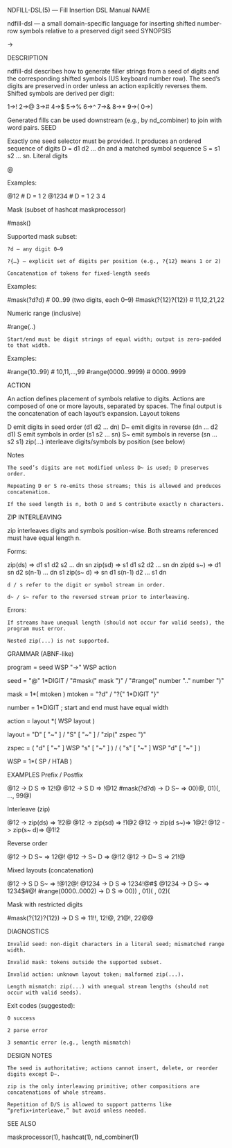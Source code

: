 NDFILL-DSL(5) — Fill Insertion DSL Manual
NAME

ndfill-dsl — a small domain-specific language for inserting shifted number-row symbols relative to a preserved digit seed
SYNOPSIS

<seed> -> <action>

DESCRIPTION

ndfill-dsl describes how to generate filler strings from a seed of digits and the corresponding shifted symbols (US keyboard number row). The seed’s digits are preserved in order unless an action explicitly reverses them. Shifted symbols are derived per digit:

1→!   2→@   3→#   4→$   5→%
6→^   7→&   8→*   9→(   0→)

Generated fills can be used downstream (e.g., by nd_combiner) to join with word pairs.
SEED

Exactly one seed selector must be provided. It produces an ordered sequence of digits D = d1 d2 … dn and a matched symbol sequence S = s1 s2 … sn.
Literal digits

@<digits>

Examples:

@12          # D = 1 2
@1234        # D = 1 2 3 4

Mask (subset of hashcat maskprocessor)

#mask(<mask>)

Supported mask subset:

    ?d — any digit 0–9

    ?{…} — explicit set of digits per position (e.g., ?{12} means 1 or 2)

    Concatenation of tokens for fixed-length seeds

Examples:

#mask(?d?d)          # 00..99 (two digits, each 0–9)
#mask(?{12}?{12})    # 11,12,21,22

Numeric range (inclusive)

#range(<start>..<end>)

    Start/end must be digit strings of equal width; output is zero‑padded to that width.

Examples:

#range(10..99)       # 10,11,...,99
#range(0000..9999)   # 0000..9999

ACTION

An action defines placement of symbols relative to digits. Actions are composed of one or more layouts, separated by spaces. The final output is the concatenation of each layout’s expansion.
Layout tokens

D     emit digits in seed order (d1 d2 … dn)
D~    emit digits in reverse    (dn … d2 d1)
S     emit symbols in order     (s1 s2 … sn)
S~    emit symbols in reverse   (sn … s2 s1)
zip(...)  interleave digits/symbols by position (see below)

Notes

    The seed’s digits are not modified unless D~ is used; D preserves order.

    Repeating D or S re‑emits those streams; this is allowed and produces concatenation.

    If the seed length is n, both D and S contribute exactly n characters.

ZIP INTERLEAVING

zip interleaves digits and symbols position-wise. Both streams referenced must have equal length n.

Forms:

zip(ds)     => d1 s1 d2 s2 … dn sn
zip(sd)     => s1 d1 s2 d2 … sn dn
zip(d s~)   => d1 sn d2 s(n-1) … dn s1
zip(s~ d)   => sn d1 s(n-1) d2 … s1 dn

    d / s refer to the digit or symbol stream in order.

    d~ / s~ refer to the reversed stream prior to interleaving.

Errors:

    If streams have unequal length (should not occur for valid seeds), the program must error.

    Nested zip(...) is not supported.

GRAMMAR (ABNF-like)

program   = seed WSP "->" WSP action

seed      = "@" 1*DIGIT
          / "#mask(" mask ")"
          / "#range(" number ".." number ")"

mask      = 1*( mtoken )
mtoken    = "?d" / "?{" 1*DIGIT "}"

number    = 1*DIGIT  ; start and end must have equal width

action    = layout *( WSP layout )

layout    = "D" [ "~" ]
          / "S" [ "~" ]
          / "zip(" zspec ")"

zspec     = ( "d" [ "~" ] WSP "s" [ "~" ] )
          / ( "s" [ "~" ] WSP "d" [ "~" ] )

WSP       = 1*( SP / HTAB )

EXAMPLES
Prefix / Postfix

@12           -> D S      => 12!@
@12           -> S D      => !@12
#mask(?d?d)   -> D S~     => 00)@, 01)(, ..., 99@)

Interleave (zip)

@12           -> zip(ds)  => 1!2@
@12           -> zip(sd)  => !1@2
@12           -> zip(d s~)=> 1@2!
@12           -> zip(s~ d)=> @1!2

Reverse order

@12           -> D S~     => 12@!
@12           -> S~ D     => @!12
@12           -> D~ S     => 21!@

Mixed layouts (concatenation)

@12           -> S D S~   => !@12@!
@1234         -> D S      => 1234!@#$
@1234         -> D S~     => 1234$#@!
#range(0000..0002) -> D S => 00)) , 01)( , 02)(

Mask with restricted digits

#mask(?{12}?{12}) -> D S      => 11!!, 12!@, 21@!, 22@@

DIAGNOSTICS

    Invalid seed: non-digit characters in a literal seed; mismatched range width.

    Invalid mask: tokens outside the supported subset.

    Invalid action: unknown layout token; malformed zip(...).

    Length mismatch: zip(...) with unequal stream lengths (should not occur with valid seeds).

Exit codes (suggested):

    0 success

    2 parse error

    3 semantic error (e.g., length mismatch)

DESIGN NOTES

    The seed is authoritative; actions cannot insert, delete, or reorder digits except D~.

    zip is the only interleaving primitive; other compositions are concatenations of whole streams.

    Repetition of D/S is allowed to support patterns like “prefix+interleave,” but avoid unless needed.

SEE ALSO

maskprocessor(1), hashcat(1), nd_combiner(1)